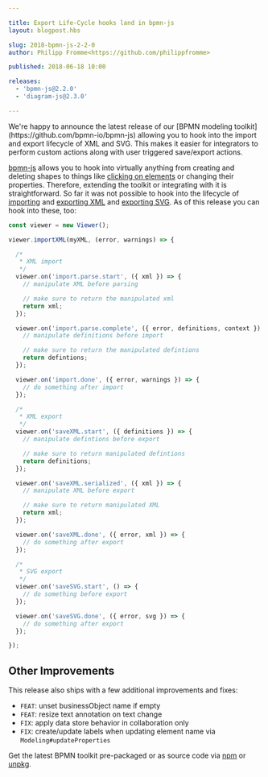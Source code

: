 ```yaml
---

title: Export Life-Cycle hooks land in bpmn-js
layout: blogpost.hbs

slug: 2018-bpmn-js-2-2-0
author: Philipp Fromme<https://github.com/philippfromme>

published: 2018-06-18 10:00

releases:
  - 'bpmn-js@2.2.0'
  - 'diagram-js@2.3.0'

---
```



<p class="introduction">
  We're happy to announce the latest release of our [BPMN modeling toolkit](https://github.com/bpmn-io/bpmn-js) allowing you to hook into the import and export lifecycle of XML and SVG. This makes it easier for integrators to perform custom actions along with user triggered save/export actions.
</p>

<!-- continue -->

[bpmn-js](https://github.com/bpmn-io/bpmn-js) allows you to hook into virtually anything from creating and deleting shapes to things like [clicking on elements](https://github.com/bpmn-io/bpmn-js-examples/tree/master/interaction) or changing their properties. Therefore, extending the toolkit or integrating with it is straightforward. So far it was not possible to hook into the lifecycle of [importing](https://github.com/bpmn-io/bpmn-js/blob/master/lib/Viewer.js#L157) and [exporting XML](https://github.com/bpmn-io/bpmn-js/blob/master/lib/Viewer.js#L218) and [exporting SVG](https://github.com/bpmn-io/bpmn-js/blob/master/lib/Viewer.js#L274). As of this release you can hook into these, too:

```javascript
const viewer = new Viewer();

viewer.importXML(myXML, (error, warnings) => {

  /*
   * XML import
   */
  viewer.on('import.parse.start', ({ xml }) => {
    // manipulate XML before parsing

    // make sure to return the manipulated xml
    return xml;
  });

  viewer.on('import.parse.complete', ({ error, definitions, context }) => {
    // manipulate definitions before import

    // make sure to return the manipulated defintions
    return defintions;
  });

  viewer.on('import.done', ({ error, warnings }) => {
    // do something after import
  });

  /*
   * XML export
   */
  viewer.on('saveXML.start', ({ definitions }) => {
    // manipulate defintions before export

    // make sure to return manipulated defintions
    return definitions;
  });

  viewer.on('saveXML.serialized', ({ xml }) => {
    // manipulate XML before export

    // make sure to return manipulated XML
    return xml;
  });

  viewer.on('saveXML.done', ({ error, xml }) => {
    // do something after export
  });

  /*
   * SVG export
   */
  viewer.on('saveSVG.start', () => {
    // do something before export
  });

  viewer.on('saveSVG.done', ({ error, svg }) => {
    // do something after export
  });

});
```

## Other Improvements

This release also ships with a few additional improvements and fixes:

* `FEAT`: unset businessObject name if empty
* `FEAT`: resize text annotation on text change
* `FIX`: apply data store behavior in collaboration only
* `FIX`: create/update labels when updating element name via `Modeling#updateProperties`

Get the latest BPMN toolkit pre-packaged or as source code via [npm](https://www.npmjs.com/package/bpmn-js) or [unpkg](https://unpkg.com/bpmn-js/).